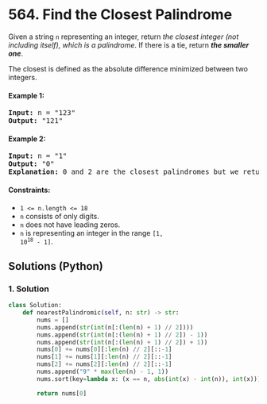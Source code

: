 # 564. Find the Closest Palindrome
Given a string `n` representing an integer, return *the closest integer (not including itself), which is a palindrome*. If there is a tie, return ***the smaller one***.

The closest is defined as the absolute difference minimized between two integers.

#### Example 1:
<pre>
<strong>Input:</strong> n = "123"
<strong>Output:</strong> "121"
</pre>

#### Example 2:
<pre>
<strong>Input:</strong> n = "1"
<strong>Output:</strong> "0"
<strong>Explanation:</strong> 0 and 2 are the closest palindromes but we return the smallest which is 0.
</pre>

#### Constraints:
* `1 <= n.length <= 18`
* `n` consists of only digits.
* `n` does not have leading zeros.
* `n` is representing an integer in the range <code>[1, 10<sup>18</sup> - 1]</code>.

## Solutions (Python)

### 1. Solution
```Python
class Solution:
    def nearestPalindromic(self, n: str) -> str:
        nums = []
        nums.append(str(int(n[:(len(n) + 1) // 2])))
        nums.append(str(int(n[:(len(n) + 1) // 2]) - 1))
        nums.append(str(int(n[:(len(n) + 1) // 2]) + 1))
        nums[0] += nums[0][:len(n) // 2][::-1]
        nums[1] += nums[1][:len(n) // 2][::-1]
        nums[2] += nums[2][:len(n) // 2][::-1]
        nums.append("9" * max(len(n) - 1, 1))
        nums.sort(key=lambda x: (x == n, abs(int(x) - int(n)), int(x)))

        return nums[0]
```
